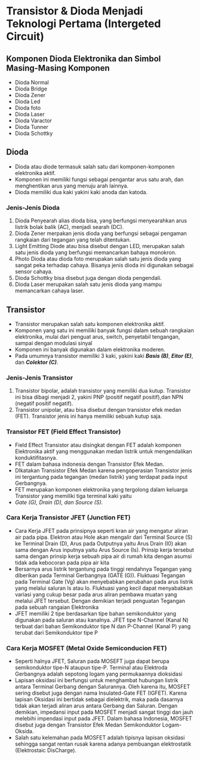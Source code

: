 # Transistor & Dioda Menjadi Teknologi Pertama (Intergeted Circuit)

## Komponen Dioda Elektronika dan Simbol Masing-Masing Komponen
- Dioda Normal
- Dioda Bridge
- Dioda Zener
- Dioda Led
- Dioda foto
- Dioda Laser
- Dioda Varactor
- Dioda Tunner
- Dioda Schottky

## Dioda
- Dioda atau diode termasuk salah satu dari komponen-komponen elektronika aktif.
- Komponen ini memiliki fungsi sebagai pengantar arus satu arah, dan menghentikan arus yang menuju arah lainnya.
- Dioda memiliki dua kaki yakini kaki anoda dan katoda.

### Jenis-Jenis Dioda
1. Dioda Penyearah alias dioda bisa, yang berfungsi menyearahkan arus listrik bolak balik (AC), menjadi searah (DC).
2. Dioda Zener merpakan jenis dioda yang berfungsi sebagai pengaman rangkaian dari tegangan yang telah ditentukan.
3. Light Emitting Diode atau bisa disebut dengan LED, merupakan salah satu jenis dioda yang berfungsi memancarkan bahaya monokron.
4. Photo Dioda atau dioda foto merupakan salah satu jenis dioda yang sangat peka terhadap cahaya. Bisanya jenis dioda ini digunakan sebagai sensor cahaya.
5. Dioda Schottky bisa disebut juga dengan dioda pengendali.
6. Dioda Laser merupakan salah satu jenis dioda yang mampu memancarkan cahaya laser.

## Transistor
- Transistor merupakan salah satu komponen elektronika aktif.
- Komponen yang satu ini memiliki banyak fungsi dalam sebuah rangkaian elektronika, mulai dari penguat arus, switch, penyetabil tengangan, sampai dengan modulasi sinyal
- Komponen ini banyak digunakan dalam elektronika moderen.
- Pada umumnya transistor memiliki 3 kaki, yakini kaki ***Basis (B)***, ***Eitor (E)***, dan ***Colektor (C)***.

### Jenis-Jenis Transistor 
1. Transistor bipolar, adalah transistor yang memiliki dua kutup. Transistor ini bisa dibagi menjadi 2, yakini PNP (positif negatif positif),dan NPN (negatif positif negatif).
2. Transistor unipolar, atau bisa disebut dengan transistor efek medan (FET). Transistor jenis ini hanya memiliki sebuah kutup saja.

### Transistor FET (Field Effect Transistor)
- Field Effect Transistor atau disingkat dengan FET adalah komponen Elektronika aktif yang menggunakan medan listrik untuk mengendalikan konduktifitasnya.
- FET dalam bahasa indonesia dengan Transistor Efek Medan.
- DIkatakan Transistor Efek Medan karena pengoperasian Transistor jenis ini tergantung pada tegangan (medan listrik) yang terdapat pada input Gerbangnya.
- FET merupakan komponen elektronika yang tergolong dalam keluarga Transistor yang memiliki tiga terminal kaki yaitu 
- *Gate (G), Drain (D), dan Source (S).*

### Cara Kerja Transistor JFET (Junction FET)
- Cara Kerja JFET pada prinsipnya seperti kran air yang mengatur aliran air pada pipa. Elektron atau Hole akan mengalir dari Terminal Source (S) ke Terminal Drain (D), Arus pada Outputnya yaitu Arus Drain (I0) akan sama dengan Arus inputnya yaitu Arus Source (Is). Prinsip kerja tersebut sama dengan prinsip kerja sebuah pipa air di rumah kita dengan asumsi tidak ada kebocoran pada pipa air kita
- Bersarnya arus listrik tergantung pada tinggi rendahnya Tegangan yang diberikan pada Terminal Gerbangnya (GATE (G)). Fluktuasi Tegangan pada Terminal Gate (Vg) akan menyebabkan perubahan pada arus listrik yang melalui saluran Is atau Io. Fluktuasi yang kecil dapat menyababkan variasi yang cukup besar pada arus aliran pembawa muatan yang melalui JFET tersebut. Dengan demikian terjadi penguatan Tegangan pada sebuah rangaian Elektronika
- JFET memiliki 2 tipe berdasarkan tipe bahan semikonduktor yang digunakan pada saluran atau kanalnya. JFET tipe N-Channel (Kanal N) terbuat dari bahan Semikonduktor tipe N dan P-Channel (Kanal P) yang terubat dari Semikonduktor tipe P

### Cara Kerja MOSFET (Metal Oxide Semiconducion FET)
- Seperti halnya JFET, Saluran pada MOSEFT juga dapat berupa semikonduktor tipe-N ataupun tipe-P. Terminal atau Elektroda Gerbangnya adalah sepotong logam yang permukaannya dioksidasi
- Lapisan oksidasi ini berfungsi untuk menghambat hubungan listrik antara Terminal Gerbang dengan Salurannya. Oleh karena itu, MOSFET sering disebut juga dengan nama Insulated-Gate FET (IGFET). Karena lapisan Oksidasi ini bertidak sebagai dielektrik, maka pada dasarnya tidak akan terjadi aliran arus antara Gerbang dan Saluran. Dengan demikian, impedansi input pada MOSFET menjadi sangat tinggi dan jauh melebihi impendasi input pada JFET. Dalam bahasa Indonesia, MOSFET disebut juga dengan Transistor Efek Medan Semikonduktor Logam-Oksida.
- Salah satu kelemahan pada MOSFET adalah tipisnya lapisan oksidasi sehingga sangat rentan rusak karena adanya pembuangan elektrostatik (Elektrostaic DisCharge).


























